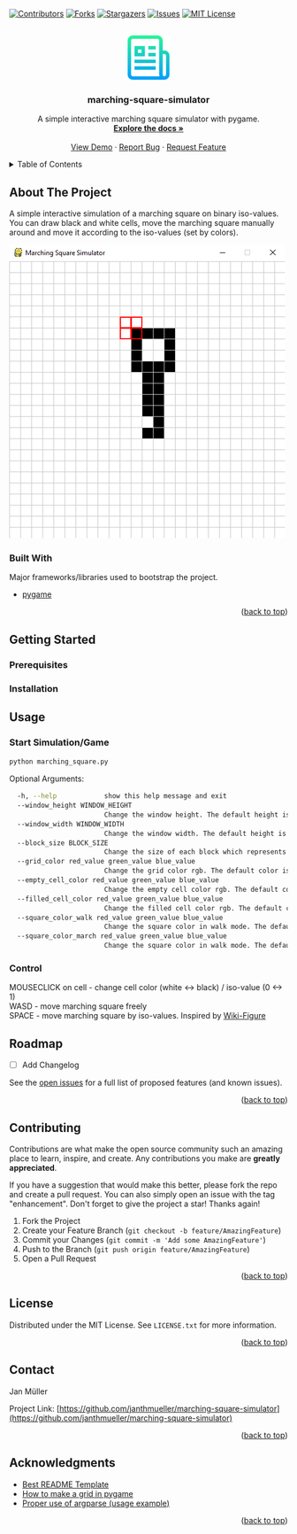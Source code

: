<div id="top"></div>

<!-- PROJECT SHIELDS -->

[![Contributors][contributors-shield]][contributors-url]
[![Forks][forks-shield]][forks-url]
[![Stargazers][stars-shield]][stars-url]
[![Issues][issues-shield]][issues-url]
[![MIT License][license-shield]][license-url]



<!-- PROJECT LOGO -->
<br />
<div align="center">
  <a href="https://github.com/janthmueller/marching-square-simulator">
    <img src="images/logo.png" alt="Logo" width="80" height="80">
  </a>

  <h3 align="center">marching-square-simulator</h3>

  <p align="center">
    A simple interactive marching square simulator with pygame.
    <br />
    <a href="https://github.com/janthmueller/marching-square-simulator"><strong>Explore the docs »</strong></a>
    <br />
    <br />
    <a href="https://github.com/janthmueller/marching-square-simulator">View Demo</a>
    ·
    <a href="https://github.com/janthmueller/marching-square-simulator/issues">Report Bug</a>
    ·
    <a href="https://github.com/janthmueller/marching-square-simulator/issues">Request Feature</a>
  </p>
</div>



<!-- TABLE OF CONTENTS -->
<details>
  <summary>Table of Contents</summary>
  <ol>
    <li>
      <a href="#about-the-project">About The Project</a>
      <ul>
        <li><a href="#built-with">Built With</a></li>
      </ul>
    </li>
    <li>
      <a href="#getting-started">Getting Started</a>
      <ul>
        <li><a href="#prerequisites">Prerequisites</a></li>
        <li><a href="#installation">Installation</a></li>
      </ul>
    </li>
    <li><a href="#usage">Usage</a></li>
    <li><a href="#roadmap">Roadmap</a></li>
    <li><a href="#contributing">Contributing</a></li>
    <li><a href="#license">License</a></li>
    <li><a href="#contact">Contact</a></li>
    <li><a href="#acknowledgments">Acknowledgments</a></li>
  </ol>
</details>



<!-- ABOUT THE PROJECT -->
## About The Project

A simple interactive simulation of a marching square on binary iso-values.
You can draw black and white cells, move the marching square manually around and move it according to the iso-values (set by colors).

![Product Name Screen Shot][product-screenshot]






### Built With

Major frameworks/libraries used to bootstrap the project. 

* [pygame](https://www.pygame.org/)


<p align="right">(<a href="#top">back to top</a>)</p>



<!-- GETTING STARTED -->
## Getting Started
### Prerequisites
### Installation

<!-- USAGE EXAMPLES -->
## Usage
### Start Simulation/Game

```sh
python marching_square.py
```

Optional Arguments:
```sh
  -h, --help            show this help message and exit
  --window_height WINDOW_HEIGHT
                        Change the window height. The default height is set to 500.
  --window_width WINDOW_WIDTH
                        Change the window width. The default height is set to 500.
  --block_size BLOCK_SIZE
                        Change the size of each block which represents isovalues. The default size is set to 20.
  --grid_color red_value green_value blue_value
                        Change the grid color rgb. The default color is grey with the rgb-values: 200 200 200.
  --empty_cell_color red_value green_value blue_value
                        Change the empty cell color rgb. The default color is white with the rgb-values: 255 255 255.
  --filled_cell_color red_value green_value blue_value
                        Change the filled cell color rgb. The default color is white with the rgb-values: 0 0 0.
  --square_color_walk red_value green_value blue_value
                        Change the square color in walk mode. The default color is blue with the rgb-values: 0 0 255.
  --square_color_march red_value green_value blue_value
                        Change the square color in walk mode. The default color is red with the rgb-values: 255 0 0.

```
### Control  

MOUSECLICK on cell - change cell color (white <-> black) / iso-value (0 <-> 1)  
WASD - move marching square freely  
SPACE - move marching square by iso-values. Inspired by [Wiki-Figure](https://de.wikipedia.org/wiki/Marching_Squares#/media/Datei:Marchsquares.png)

<!-- ROADMAP -->
## Roadmap

- [ ] Add Changelog


See the [open issues](https://github.com/janthmueller/marching-square-simulator/issues) for a full list of proposed features (and known issues).

<p align="right">(<a href="#top">back to top</a>)</p>



<!-- CONTRIBUTING -->
## Contributing

Contributions are what make the open source community such an amazing place to learn, inspire, and create. Any contributions you make are **greatly appreciated**.

If you have a suggestion that would make this better, please fork the repo and create a pull request. You can also simply open an issue with the tag "enhancement".
Don't forget to give the project a star! Thanks again!

1. Fork the Project
2. Create your Feature Branch (`git checkout -b feature/AmazingFeature`)
3. Commit your Changes (`git commit -m 'Add some AmazingFeature'`)
4. Push to the Branch (`git push origin feature/AmazingFeature`)
5. Open a Pull Request

<p align="right">(<a href="#top">back to top</a>)</p>



<!-- LICENSE -->
## License

Distributed under the MIT License. See `LICENSE.txt` for more information.

<p align="right">(<a href="#top">back to top</a>)</p>



<!-- CONTACT -->
## Contact

Jan Müller

Project Link: [https://github.com/janthmueller/marching-square-simulator](https://github.com/janthmueller/marching-square-simulator)

<p align="right">(<a href="#top">back to top</a>)</p>



<!-- ACKNOWLEDGMENTS -->
## Acknowledgments


* [Best README Template](https://github.com/othneildrew/Best-README-Template)
* [How to make a grid in pygame](https://stackoverflow.com/a/61007670)
* [Proper use of argparse (usage example)](https://github.com/UBCDingXin/improved_CcGAN/blob/master/UTKFace/UTKFace_192x192/CcGAN-improved/opts.py)


<p align="right">(<a href="#top">back to top</a>)</p>



<!-- MARKDOWN LINKS & IMAGES -->
<!-- https://www.markdownguide.org/basic-syntax/#reference-style-links -->
[contributors-shield]: https://img.shields.io/github/contributors/janthmueller/marching-square-simulator.svg?style=for-the-badge
[contributors-url]: https://github.com/janthmueller/marching-square-simulator/graphs/contributors
[forks-shield]: https://img.shields.io/github/forks/janthmueller/marching-square-simulator.svg?style=for-the-badge
[forks-url]: https://github.com/janthmueller/marching-square-simulator/network/members
[stars-shield]: https://img.shields.io/github/stars/janthmueller/marching-square-simulator.svg?style=for-the-badge
[stars-url]: https://github.com/janthmueller/marching-square-simulator/stargazers/
[issues-shield]: https://img.shields.io/github/issues/janthmueller/marching-square-simulator.svg?style=for-the-badge
[issues-url]: https://github.com/janthmueller/marching-square-simulator/issues
[license-shield]: https://img.shields.io/github/license/janthmueller/marching-square-simulator.svg?style=for-the-badge
[license-url]: https://opensource.org/licenses/MIT
[product-screenshot]: images/screenshot.png 
